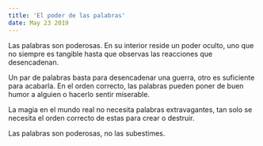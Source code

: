 ```yaml
---
title: 'El poder de las palabras'
date: May 23 2019
---
```


Las palabras son poderosas. En su interior reside un poder oculto, uno que no siempre es tangible hasta que observas las reacciones que desencadenan.

Un par de palabras basta para desencadenar una guerra, otro es suficiente para acabarla. En el orden correcto, las palabras pueden poner de buen humor a alguien o hacerlo sentir miserable.

La magia en el mundo real no necesita palabras extravagantes, tan solo se necesita el orden correcto de estas para crear o destruir.

Las palabras son poderosas, no las subestimes.
